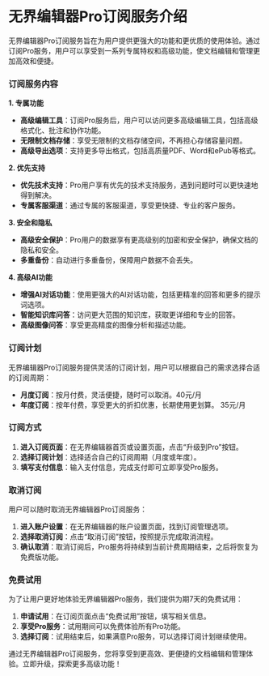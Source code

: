 # 无界编辑器Pro订阅服务介绍

无界编辑器Pro订阅服务旨在为用户提供更强大的功能和更优质的使用体验。通过订阅Pro服务，用户可以享受到一系列专属特权和高级功能，使文档编辑和管理更加高效和便捷。

### 订阅服务内容

**1. 专属功能**
- **高级编辑工具**：订阅Pro服务后，用户可以访问更多高级编辑工具，包括高级格式化、批注和协作功能。
- **无限制文档存储**：享受无限制的文档存储空间，不再担心存储容量问题。
- **高级导出选项**：支持更多导出格式，包括高质量PDF、Word和ePub等格式。

**2. 优先支持**
- **优先技术支持**：Pro用户享有优先的技术支持服务，遇到问题时可以更快速地得到解决。
- **专属客服渠道**：通过专属的客服渠道，享受更快捷、专业的客户服务。

**3. 安全和隐私**
- **高级安全保护**：Pro用户的数据享有更高级别的加密和安全保护，确保文档的隐私和安全。
- **多重备份**：自动进行多重备份，保障用户数据不会丢失。

**4. 高级AI功能**
- **增强AI对话功能**：使用更强大的AI对话功能，包括更精准的回答和更多的提示词选项。
- **智能知识库问答**：访问更大范围的知识库，获取更详细和专业的回答。
- **高级图像问答**：享受更高精度的图像分析和描述功能。

### 订阅计划

无界编辑器Pro订阅服务提供灵活的订阅计划，用户可以根据自己的需求选择合适的订阅周期：

- **月度订阅**：按月付费，灵活便捷，随时可以取消。40元/月
- **年度订阅**：按年付费，享受更大的折扣优惠，长期使用更划算。 35元/月

### 订阅方式

1. **进入订阅页面**：在无界编辑器首页或设置页面，点击“升级到Pro”按钮。
2. **选择订阅计划**：选择适合自己的订阅周期（月度或年度）。
3. **填写支付信息**：输入支付信息，完成支付即可立即享受Pro服务。

### 取消订阅

用户可以随时取消无界编辑器Pro订阅服务：

1. **进入账户设置**：在无界编辑器的账户设置页面，找到订阅管理选项。
2. **选择取消订阅**：点击“取消订阅”按钮，按照提示完成取消流程。
3. **确认取消**：取消订阅后，Pro服务将持续到当前计费周期结束，之后将恢复为免费版功能。

### 免费试用

为了让用户更好地体验无界编辑器Pro服务，我们提供为期7天的免费试用：

1. **申请试用**：在订阅页面点击“免费试用”按钮，填写相关信息。
2. **享受Pro服务**：试用期间可以免费体验所有Pro功能。
3. **选择订阅**：试用结束后，如果满意Pro服务，可以选择订阅计划继续使用。

通过无界编辑器Pro订阅服务，您将享受到更高效、更便捷的文档编辑和管理体验。立即升级，探索更多高级功能！
